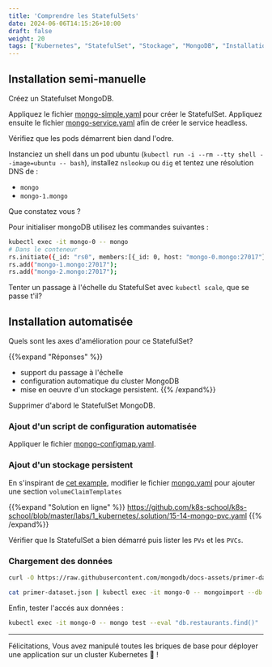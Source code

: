 ```yaml
---
title: 'Comprendre les StatefulSets'
date: 2024-06-06T14:15:26+10:00
draft: false
weight: 20
tags: ["Kubernetes", "StatefulSet", "Stockage", "MongoDB", "Installation"]
---
```


## Installation semi-manuelle

Créez un Statefulset MongoDB.

Appliquez le fichier [mongo-simple.yaml](https://github.com/k8s-school/k8s-school/blob/master/labs/1_kubernetes/15-10-mongo-simple.yaml) pour créer le StatefulSet.
Appliquez ensuite le fichier [mongo-service.yaml](https://github.com/k8s-school/k8s-school/blob/master/labs/1_kubernetes/15-11-mongo-service.yaml) afin de créer le service headless.

Vérifiez que les pods démarrent bien dand l'odre.

Instanciez un shell dans un pod ubuntu (`kubectl run -i --rm --tty shell --image=ubuntu -- bash`), installez `nslookup` ou `dig` et tentez une résolution DNS de :

* `mongo`
* `mongo-1.mongo`

Que constatez vous ?

Pour initialiser mongoDB utilisez les commandes suivantes :

```bash
kubectl exec -it mongo-0 -- mongo
# Dans le conteneur
rs.initiate({_id: "rs0", members:[{_id: 0, host: "mongo-0.mongo:27017"}]});
rs.add("mongo-1.mongo:27017");
rs.add("mongo-2.mongo:27017");
```

Tenter un passage à l'échelle du StatefulSet avec `kubectl scale`, que se passe t'il?

## Installation automatisée

Quels sont les axes d'amélioration pour ce StatefulSet?

{{%expand "Réponses" %}}
- support du passage à l'échelle
- configuration automatique du cluster MongoDB
- mise en oeuvre d'un stockage persistent.
{{% /expand%}}

Supprimer d'abord le StatefulSet MongoDB.

### Ajout d'un script de configuration automatisée

Appliquer le fichier [mongo-configmap.yaml](https://github.com/k8s-school/k8s-school/blob/master/labs/1_kubernetes/15-12-mongo-configmap.yaml).


### Ajout d'un stockage persistent

En s'inspirant de [cet example](https://kubernetes.io/fr/docs/concepts/workloads/controllers/statefulset/#composants), modifier le fichier [mongo.yaml](https://github.com/k8s-school/k8s-school/blob/master/labs/1_kubernetes/15-13-mongo.yaml) pour ajouter une section `volumeClaimTemplates`

{{%expand "Solution en ligne" %}}
https://github.com/k8s-school/k8s-school/blob/master/labs/1_kubernetes/.solution/15-14-mongo-pvc.yaml
{{% /expand%}}


Vérifier que ls StatefulSet a bien démarré puis lister les `PVs` et les `PVCs`.

### Chargement des données

```bash
curl -O https://raw.githubusercontent.com/mongodb/docs-assets/primer-dataset/primer-dataset.json

cat primer-dataset.json | kubectl exec -it mongo-0 -- mongoimport --db test --collection restaurants --drop
```

Enfin, tester l'accés aux données :

```bash
kubectl exec -it mongo-0 -- mongo test --eval "db.restaurants.find()"
```

---

Félicitations, Vous avez manipulé toutes les briques de base pour déployer une application sur un cluster Kubernetes 🚀 !